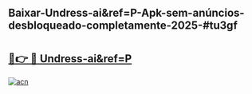 ## Baixar-Undress-ai&ref=P-Apk-sem-anúncios-desbloqueado-completamente-2025-#tu3gf

# <h2><a href="https://ainizakaria.my?title=Undress-ai&ref=P&ref=22M">🔗👉 🔴 Undress-ai&ref=P</a></h2>

[![acn](https://github.com/user-attachments/assets/0f9c940e-d8b0-45ae-aac7-cd30a18b3e1c)](https://ainizakaria.my?title=Undress-ai&ref=P&ref=22M)

